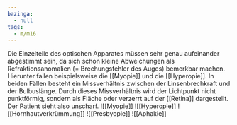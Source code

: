 ```yaml
---
bazinga:
  - null
tags:
  - m/m16
---
```

Die Einzelteile des optischen Apparates müssen sehr genau aufeinander abgestimmt sein, da sich schon kleine Abweichungen als Refraktionsanomalien (= Brechungsfehler des Auges) bemerkbar machen. Hierunter fallen beispielsweise die [[Myopie]] und die [[Hyperopie]]. In beiden Fällen besteht ein Missverhältnis zwischen der Linsenbrechkraft und der Bulbuslänge. Durch dieses Missverhältnis wird der Lichtpunkt nicht punktförmig, sondern als Fläche oder verzerrt auf der [[Retina]] dargestellt. Der Patient sieht also unscharf.
![[Myopie]]
![[Hyperopie]]
![[Hornhautverkrümmung]]
![[Presbyopie]]
![[Aphakie]]